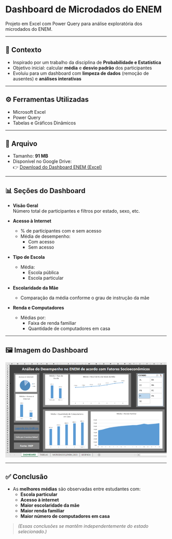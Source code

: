 # Dashboard de Microdados do ENEM

Projeto em Excel com Power Query para análise exploratória dos microdados do ENEM.

---

## 📌 Contexto

- Inspirado por um trabalho da disciplina de **Probabilidade e Estatística**  
- Objetivo inicial: calcular **média** e **desvio padrão** dos participantes  
- Evoluiu para um dashboard com **limpeza de dados** (remoção de ausentes) e **análises interativas**

---

## ⚙️ Ferramentas Utilizadas

- Microsoft Excel  
- Power Query  
- Tabelas e Gráficos Dinâmicos  

---

## 📁 Arquivo

- Tamanho: **91 MB**  
- Disponível no Google Drive:  
  👉 [Download do Dashboard ENEM (Excel)](https://drive.google.com/drive/folders/19JVA7N-5bC5x6KiOXQVjfBg3p1jgYA_D?usp=drive_link)

---

## 📊 Seções do Dashboard

- **Visão Geral**  
  Número total de participantes e filtros por estado, sexo, etc.

- **Acesso à Internet**  
  - % de participantes com e sem acesso  
  - Média de desempenho:  
    - Com acesso  
    - Sem acesso  

- **Tipo de Escola**  
  - Média:  
    - Escola pública  
    - Escola particular  

- **Escolaridade da Mãe**  
  - Comparação da média conforme o grau de instrução da mãe  

- **Renda e Computadores**  
  - Médias por:  
    - Faixa de renda familiar  
    - Quantidade de computadores em casa  

---

## 🖼️ Imagem do Dashboard
![Dashboard ENEM](final.png)

---

## ✅ Conclusão

- As **melhores médias** são observadas entre estudantes com:  
  - **Escola particular**  
  - **Acesso à internet**  
  - **Maior escolaridade da mãe**  
  - **Maior renda familiar**  
  - **Maior número de computadores em casa**  

> *(Essas conclusões se mantêm independentemente do estado selecionado.)*